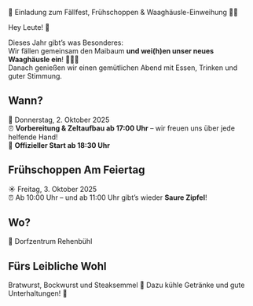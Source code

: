 🎉 Einladung zum Fällfest, Frühschoppen & Waaghäusle-Einweihung 🍻🏡

Hey Leute! 👋

Dieses Jahr gibt’s was Besonderes:  
Wir fällen gemeinsam den Maibaum **und wei(h)en unser neues Waaghäusle ein**! 🌳💥✨  
Danach genießen wir einen gemütlichen Abend mit Essen, Trinken und guter Stimmung.

## Wann?
📅 Donnerstag, 2. Oktober 2025  
⏰ **Vorbereitung & Zeltaufbau ab 17:00 Uhr** – wir freuen uns über jede helfende Hand!  
🥳 **Offizieller Start ab 18:30 Uhr**  

## Frühschoppen Am Feiertag
☀️ Freitag, 3. Oktober 2025  
⏰ Ab 10:00 Uhr – und ab 11:00 Uhr gibt’s wieder **Saure Zipfel**!  

## Wo?
📍 Dorfzentrum Rehenbühl  

## Fürs Leibliche Wohl
Bratwurst, Bockwurst und Steaksemmel 🍴
Dazu kühle Getränke und gute Unterhaltungen! 🍻  